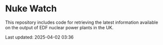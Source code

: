 # Nuke Watch

This repository includes code for retrieving the latest information available on the output of EDF nuclear power plants in the UK.

Last updated: 2025-04-02 03:36